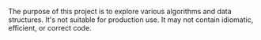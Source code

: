 The purpose of this project is to explore various algorithms and data
structures. It's not suitable for production use. It may not contain idiomatic,
efficient, or correct code.
